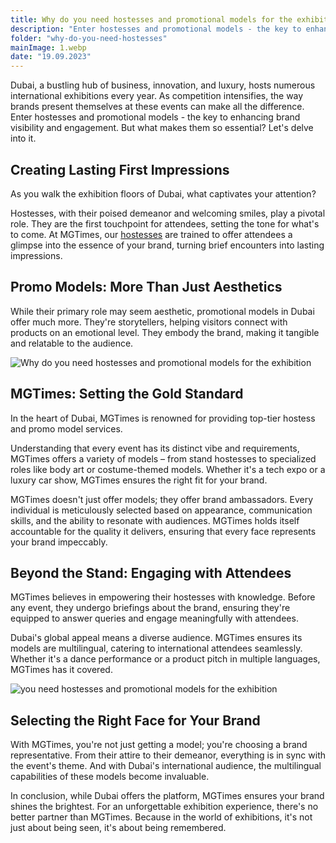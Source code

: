```yaml
---
title: Why do you need hostesses and promotional models for the exhibition?
description: "Enter hostesses and promotional models - the key to enhancing brand visibility and engagement. But what makes them so essential? Let's delve into it"
folder: "why-do-you-need-hostesses"
mainImage: 1.webp
date: "19.09.2023"
---
```

Dubai, a bustling hub of business, innovation, and luxury, hosts numerous international exhibitions every year. As competition intensifies, the way brands present themselves at these events can make all the difference. Enter hostesses and promotional models - the key to enhancing brand visibility and engagement. But what makes them so essential? Let's delve into it.

## Creating Lasting First Impressions
As you walk the exhibition floors of Dubai, what captivates your attention?

Hostesses, with their poised demeanor and welcoming smiles, play a pivotal role. They are the first touchpoint for attendees, setting the tone for what's to come. At MGTimes, our <a href="https://mgtimes.ae/services/hostess" class="menu__link" data-v-f81b9fa1="">hostesses</a> are trained to offer attendees a glimpse into the essence of your brand, turning brief encounters into lasting impressions.

## Promo Models: More Than Just Aesthetics
While their primary role may seem aesthetic, promotional models in Dubai offer much more. They're storytellers, helping visitors connect with products on an emotional level. They embody the brand, making it tangible and relatable to the audience.

![Why do you need hostesses and promotional models for the exhibition](/assets/img/media/why-do-you-need-hostesses/2.webp "promotional models for the exhibition")

## MGTimes: Setting the Gold Standard
In the heart of Dubai, MGTimes is renowned for providing top-tier hostess and promo model services.

Understanding that every event has its distinct vibe and requirements, MGTimes offers a variety of models – from stand hostesses to specialized roles like body art or costume-themed models. Whether it's a tech expo or a luxury car show, MGTimes ensures the right fit for your brand.

MGTimes doesn't just offer models; they offer brand ambassadors. Every individual is meticulously selected based on appearance, communication skills, and the ability to resonate with audiences. MGTimes holds itself accountable for the quality it delivers, ensuring that every face represents your brand impeccably.

## Beyond the Stand: Engaging with Attendees
MGTimes believes in empowering their hostesses with knowledge. Before any event, they undergo briefings about the brand, ensuring they're equipped to answer queries and engage meaningfully with attendees.

Dubai's global appeal means a diverse audience. MGTimes ensures its models are multilingual, catering to international attendees seamlessly. Whether it's a dance performance or a product pitch in multiple languages, MGTimes has it covered.

![you need hostesses and promotional models for the exhibition](/assets/img/media/why-do-you-need-hostesses/3.webp "hostesses for the exhibition")

## Selecting the Right Face for Your Brand
With MGTimes, you're not just getting a model; you're choosing a brand representative. From their attire to their demeanor, everything is in sync with the event's theme. And with Dubai's international audience, the multilingual capabilities of these models become invaluable.

In conclusion, while Dubai offers the platform, MGTimes ensures your brand shines the brightest. For an unforgettable exhibition experience, there's no better partner than MGTimes. Because in the world of exhibitions, it's not just about being seen, it's about being remembered.


















